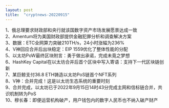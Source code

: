 ```yaml
---
layout: post
title:  "cryptnews-20220915"
---
```

1、俄总理要求财政部和央行就该国数字资产市场发展愿景达成一致  
2、Amentum将为美国财政部提供金融犯罪分析和调查解决方案  
3、数据：ETC全网算力突破210TH/s，24小时涨幅为236%  
4、V神回应合并后出块稳定：EIP 1559优化了整体性能的分配  
5、以太坊PoW最终区块附言：勇于做出承诺，完成未竟之梦想  
6、HashKey Capital在以太坊合并后首个区块中写入寄语：支持下一代区块链创新  
7、某巨鲸支付36.8 ETH铸造以太坊PoS链首个NFT系列  
8、V神：合并完成！这是以太坊生态系统的重要时刻  
9、合并完成，以太坊已于2022年9月15日14时43分完成主网和信标链合并，共识机制转为PoS  
10、穆长春：即便运营机构破产，用户钱包内的数字人民币也不纳入破产财产  
